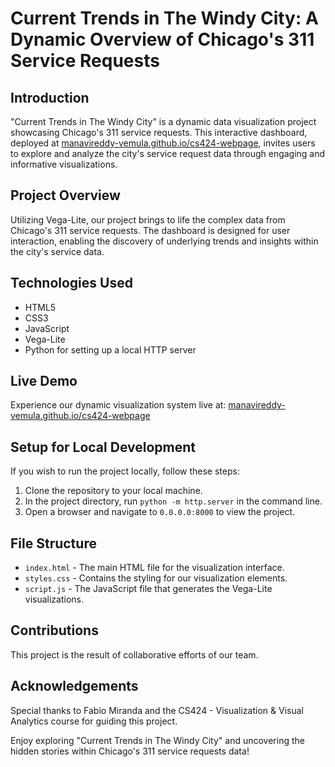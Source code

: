 # Current Trends in The Windy City: A Dynamic Overview of Chicago's 311 Service Requests

## Introduction
"Current Trends in The Windy City" is a dynamic data visualization project showcasing Chicago's 311 service requests. This interactive dashboard, deployed at [manavireddy-vemula.github.io/cs424-webpage](https://manavireddy-vemula.github.io/cs424-webpage/), invites users to explore and analyze the city's service request data through engaging and informative visualizations.

## Project Overview
Utilizing Vega-Lite, our project brings to life the complex data from Chicago's 311 service requests. The dashboard is designed for user interaction, enabling the discovery of underlying trends and insights within the city's service data.

## Technologies Used
- HTML5
- CSS3
- JavaScript
- Vega-Lite
- Python for setting up a local HTTP server

## Live Demo
Experience our dynamic visualization system live at: [manavireddy-vemula.github.io/cs424-webpage](https://manavireddy-vemula.github.io/cs424-webpage/)

## Setup for Local Development
If you wish to run the project locally, follow these steps:
1. Clone the repository to your local machine.
2. In the project directory, run `python -m http.server` in the command line.
3. Open a browser and navigate to `0.0.0.0:8000` to view the project.

## File Structure
- `index.html` - The main HTML file for the visualization interface.
- `styles.css` - Contains the styling for our visualization elements.
- `script.js` - The JavaScript file that generates the Vega-Lite visualizations.

## Contributions
This project is the result of collaborative efforts of our team.

## Acknowledgements
Special thanks to Fabio Miranda and the CS424 - Visualization & Visual Analytics course for guiding this project.

Enjoy exploring "Current Trends in The Windy City" and uncovering the hidden stories within Chicago's 311 service requests data!

